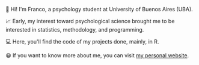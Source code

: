👋 Hi! I'm Franco, a psychology student at University of Buenos Aires (UBA).

📈 Early, my interest toward psychological science brought me to be interested in statistics, methodology, and programming. 

💻 Here, you'll find the code of my projects done, mainly, in R. 

😀 If you want to know more about me, you can visit [my personal website](http://francosbenitez.netlify.app).  




